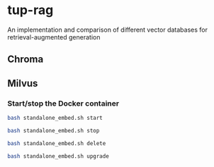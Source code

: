 # tup-rag

An implementation and comparison of different vector databases for retrieval-augmented generation

## Chroma

## Milvus

### Start/stop the Docker container

```sh
bash standalone_embed.sh start

bash standalone_embed.sh stop

bash standalone_embed.sh delete

bash standalone_embed.sh upgrade
```
